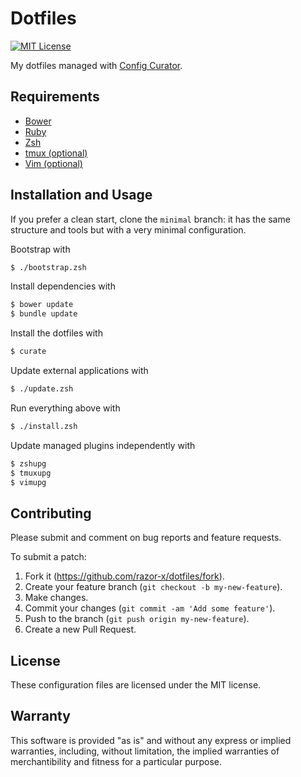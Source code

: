 # Dotfiles

[![MIT License](https://img.shields.io/badge/license-MIT-red.svg)](./LICENSE.txt)

My dotfiles managed with [Config Curator].

[Config Curator]: https://github.com/razor-x/config_curator

## Requirements

* [Bower]
* [Ruby]
* [Zsh]
* [tmux (optional)][tmux]
* [Vim (optional)][Vim]

[Bower]: http://bower.io/
[Ruby]: https://www.ruby-lang.org/
[tmux]: http://tmux.sourceforge.net/
[Vim]: http://www.vim.org/
[Zsh]: http://www.zsh.org/

## Installation and Usage

If you prefer a clean start, clone the `minimal` branch:
it has the same structure and tools but with
a very minimal configuration.

Bootstrap with

````bash
$ ./bootstrap.zsh
````

Install dependencies with

````bash
$ bower update
$ bundle update
````

Install the dotfiles with

````bash
$ curate
````

Update external applications with

````bash
$ ./update.zsh
````

Run everything above with

````bash
$ ./install.zsh
````

Update managed plugins independently with

````bash
$ zshupg
$ tmuxupg
$ vimupg
````

## Contributing

Please submit and comment on bug reports and feature requests.

To submit a patch:

1. Fork it (https://github.com/razor-x/dotfiles/fork).
2. Create your feature branch (`git checkout -b my-new-feature`).
3. Make changes.
4. Commit your changes (`git commit -am 'Add some feature'`).
5. Push to the branch (`git push origin my-new-feature`).
6. Create a new Pull Request.

## License

These configuration files are licensed under the MIT license.

## Warranty

This software is provided "as is" and without any express or
implied warranties, including, without limitation, the implied
warranties of merchantibility and fitness for a particular
purpose.
